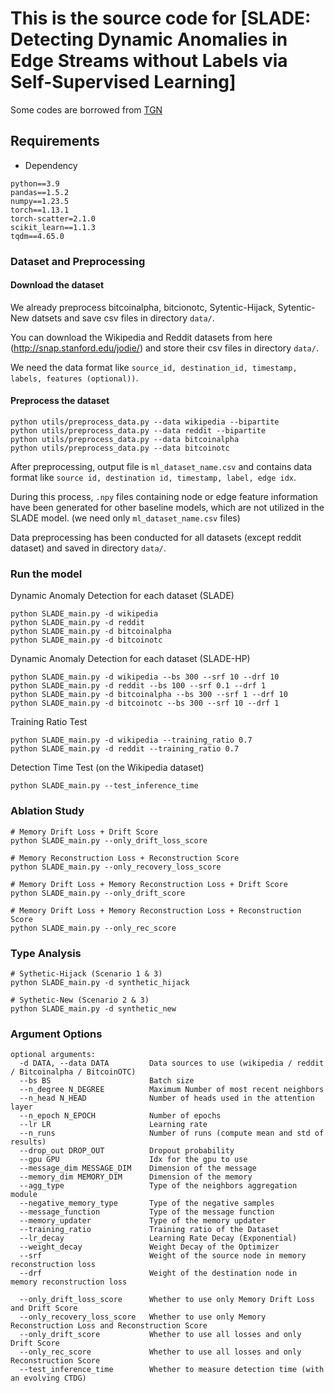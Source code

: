 # This is the source code for [SLADE: Detecting Dynamic Anomalies in Edge Streams without Labels via Self-Supervised Learning]

Some codes are borrowed from [TGN](https://github.com/twitter-research/tgn) 

## Requirements

* Dependency

```{bash}
python==3.9
pandas==1.5.2
numpy==1.23.5
torch==1.13.1
torch-scatter=2.1.0
scikit_learn==1.1.3
tqdm==4.65.0
```

### Dataset and Preprocessing


#### Download the dataset

We already preprocess bitcoinalpha, bitcionotc, Sytentic-Hijack, Sytentic-New datsets and save csv files in directory `data/`.

You can download the Wikipedia and Reddit datasets from here (http://snap.stanford.edu/jodie/) and store their csv files in directory `data/`.

We need the data format like `source_id, destination_id, timestamp, labels, features (optional))`.


#### Preprocess the dataset

```{bash}
python utils/preprocess_data.py --data wikipedia --bipartite
python utils/preprocess_data.py --data reddit --bipartite
python utils/preprocess_data.py --data bitcoinalpha
python utils/preprocess_data.py --data bitcoinotc

```
After preprocessing, output file is `ml_dataset_name.csv` and contains data format like `source id, destination id, timestamp, label, edge idx`.

During this process, `.npy` files containing node or edge feature information have been generated for other baseline models, which are not utilized in the SLADE model. (we need only `ml_dataset_name.csv` files)

Data preprocessing has been conducted for all datasets (except reddit dataset) and saved in directory `data/`.


### Run the model


Dynamic Anomaly Detection for each dataset (SLADE)

```{bash}
python SLADE_main.py -d wikipedia
python SLADE_main.py -d reddit
python SLADE_main.py -d bitcoinalpha
python SLADE_main.py -d bitcoinotc
```

Dynamic Anomaly Detection for each dataset (SLADE-HP)

```{bash}
python SLADE_main.py -d wikipedia --bs 300 --srf 10 --drf 10
python SLADE_main.py -d reddit --bs 100 --srf 0.1 --drf 1
python SLADE_main.py -d bitcoinalpha --bs 300 --srf 1 --drf 10
python SLADE_main.py -d bitcoinotc --bs 300 --srf 10 --drf 1
```

Training Ratio Test

```{bash}
python SLADE_main.py -d wikipedia --training_ratio 0.7
python SLADE_main.py -d reddit --training_ratio 0.7
```

Detection Time Test (on the Wikipedia dataset)

```{bash}
python SLADE_main.py --test_inference_time
```

### Ablation Study


```{bash}
# Memory Drift Loss + Drift Score
python SLADE_main.py --only_drift_loss_score

# Memory Reconstruction Loss + Reconstruction Score
python SLADE_main.py --only_recovery_loss_score

# Memory Drift Loss + Memory Reconstruction Loss + Drift Score
python SLADE_main.py --only_drift_score

# Memory Drift Loss + Memory Reconstruction Loss + Reconstruction Score
python SLADE_main.py --only_rec_score
```

### Type Analysis

```{bash}
# Sythetic-Hijack (Scenario 1 & 3)
python SLADE_main.py -d synthetic_hijack

# Sythetic-New (Scenario 2 & 3)
python SLADE_main.py -d synthetic_new
```


### Argument Options

```{txt}
optional arguments:
  -d DATA, --data DATA         Data sources to use (wikipedia / reddit / Bitcoinalpha / BitcoinOTC)
  --bs BS                      Batch size
  --n_degree N_DEGREE          Maximum Number of most recent neighbors
  --n_head N_HEAD              Number of heads used in the attention layer
  --n_epoch N_EPOCH            Number of epochs
  --lr LR                      Learning rate
  --n_runs                     Number of runs (compute mean and std of results)
  --drop_out DROP_OUT          Dropout probability
  --gpu GPU                    Idx for the gpu to use
  --message_dim MESSAGE_DIM    Dimension of the message
  --memory_dim MEMORY_DIM      Dimension of the memory
  --agg_type                   Type of the neighbors aggregation module
  --negative_memory_type       Type of the negative samples
  --message_function           Type of the message function
  --memory_updater             Type of the memory updater
  --training_ratio             Training ratio of the Dataset
  --lr_decay                   Learning Rate Decay (Exponential)
  --weight_decay               Weight Decay of the Optimizer
  --srf                        Weight of the source node in memory reconstruction loss
  --drf                        Weight of the destination node in memory reconstruction loss

  --only_drift_loss_score      Whether to use only Memory Drift Loss and Drift Score
  --only_recovery_loss_score   Whether to use only Memory Reconstruction Loss and Reconstruction Score
  --only_drift_score           Whether to use all losses and only Drift Score
  --only_rec_score             Whether to use all losses and only Reconstruction Score
  --test_inference_time        Whether to measure detection time (with an evolving CTDG)  
```